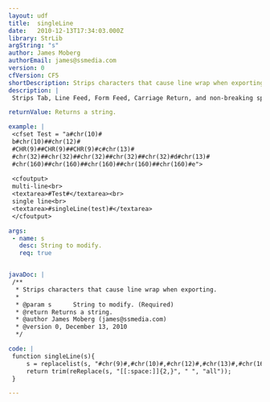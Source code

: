 ```yaml
---
layout: udf
title:  singleLine
date:   2010-12-13T17:34:03.000Z
library: StrLib
argString: "s"
author: James Moberg
authorEmail: james@ssmedia.com
version: 0
cfVersion: CF5
shortDescription: Strips characters that cause line wrap when exporting.
description: |
 Strips Tab, Line Feed, Form Feed, Carriage Return, and non-breaking space (ASCII 160) from strings.  Reduces all space characters to a single occurrence.

returnValue: Returns a string.

example: |
 <cfset Test = "a#chr(10)#
 b#chr(10)##chr(12)#
 #CHR(9)##CHR(9)##CHR(9)#c#chr(13)#
 #chr(32)##chr(32)##chr(32)##chr(32)##chr(32)#d#chr(13)#
 #chr(160)##chr(160)##chr(160)##chr(160)##chr(160)#e">
 
 <cfoutput>
 multi-line<br>
 <textarea>#Test#</textarea><br>
 single line<br>
 <textarea>#singleLine(test)#</textarea>
 </cfoutput>

args:
 - name: s
   desc: String to modify.
   req: true


javaDoc: |
 /**
  * Strips characters that cause line wrap when exporting.
  * 
  * @param s      String to modify. (Required)
  * @return Returns a string. 
  * @author James Moberg (james@ssmedia.com) 
  * @version 0, December 13, 2010 
  */

code: |
 function singleLine(s){
     s = replacelist(s, "#chr(9)#,#chr(10)#,#chr(12)#,#chr(13)#,#chr(160)#", " , , , , ");
     return trim(reReplace(s, "[[:space:]]{2,}", " ", "all"));
 }

---
```



